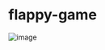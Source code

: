 # flappy-game
![image](https://github.com/user-attachments/assets/a2e318d5-b18e-494e-afe2-768b7a8438b7)
